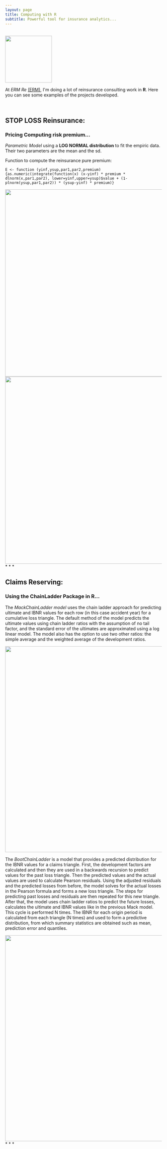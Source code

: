 ```yaml
---
layout: page
title: Computing with R
subtitle: Powerful tool for insurance analytics...
---
```


<br>

<img src="http://i67.tinypic.com/2e5vabq.png" width="150">

At *ERM Re* [(ERM)](http://ermgrupo.com), I'm doing a lot of reinsurance consulting work in **R**. Here you can see some examples of the projects developed.

<br>

## STOP LOSS Reinsurance: 
### Pricing Computing risk premium...
*Parametric Model* using a **LOG NORMAL distribution** to fit the empiric data. Their two parameters are the mean and the sd.

Function to compute the reinsurance pure premium:
```{r}
E <- function (yinf,ysup,par1,par2,premium) {as.numeric(integrate(function(x) (x-yinf) * premium * dlnorm(x,par1,par2), lower=yinf,upper=ysup)$value + (1-plnorm(ysup,par1,par2)) * (ysup-yinf) * premium)}
```
<img src="http://i67.tinypic.com/2w24lg7.png" width="600">
<br>

<img src="http://i68.tinypic.com/16gal2d.jpg" width="600">
* * *
<br>

## Claims Reserving: 
### Using the ChainLadder Package in R...
The *MackChainLadder model* uses the chain ladder approach for predicting ultimate and IBNR values for each row (in this case accident year) for a cumulative loss triangle. The default method of the model predicts the ultimate values using chain ladder ratios with the assumption of no tail factor, and the standard error of the ultimates are approximated using a log linear model. The model also has the option to use two other ratios: the simple average and the weighted average of the development ratios.

<img src="http://i67.tinypic.com/30msuvk.png" width="660">
<br>

The *BootChainLadder* is a model that provides a predicted distribution for the IBNR values for a claims triangle. First, the development factors are calculated and then they are used in a backwards recursion to predict values for the past loss triangle. Then the predicted values and the actual values are used to calculate Pearson residuals. Using the adjusted residuals and the predicted losses from before, the model solves for the actual losses in the Pearson formula and forms a new loss triangle. The steps for predicting past losses and residuals are then repeated for this new triangle. After that, the model uses chain ladder ratios to predict the future losses, calculates the ultimate and IBNR values like in the previous Mack model. This cycle is performed N times. The IBNR for each origin period is calculated from each triangle (N times) and used to form a predictive distribution, from which summary statistics are obtained such as mean, prediction error and quantiles.

<img src="http://i66.tinypic.com/ju97ag.png" width="660">
* * *
<br>

